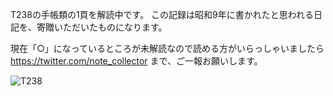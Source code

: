 T238の手帳類の1頁を解読中です。
この記録は昭和9年に書かれたと思われる日記を、寄贈いただいたものになります。

現在「○」になっているところが未解読なので読める方がいらっしゃいましたら
https://twitter.com/note_collector
まで、ご一報お願いします。

![T238](https://user-images.githubusercontent.com/57349533/159715000-b1021c5c-2c07-41c6-912f-73d547fce75b.jpeg)


